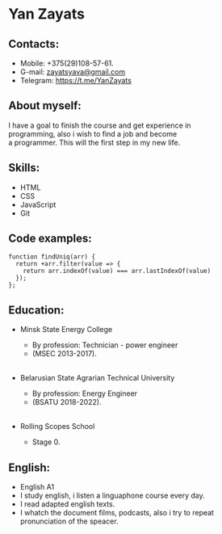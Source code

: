 # Yan Zayats

## Contacts:

- Mobile: +375(29)108-57-61.
- G-mail: zayatsyava@gmail.com
- Telegram: https://t.me/YanZayats

## About myself:

I have a goal to finish the course and get experience in <br>
programming, also i wish to find a job and become <br>
a programmer. This will the first step in my new life.

## Skills:

- HTML
- CSS
- JavaScript
- Git

## Code examples:

```
function findUniq(arr) {
  return +arr.filter(value => {
    return arr.indexOf(value) === arr.lastIndexOf(value)
  });
};
```

## Education:

- Minsk State Energy College

  - By profession: Technician - power engineer
  - (MSEC 2013-2017). <br>
    <br>

- Belarusian State Agrarian Technical University

  - By profession: Energy Engineer
  - (BSATU 2018-2022). <br>
    <br>

- Rolling Scopes School

  - Stage 0.

## English:

- English A1
- I study english, i listen a linguaphone course every day.
- I read adapted english texts.
- I whatch the document films, podcasts, also i try to repeat <br>
  pronunciation of the speacer.
